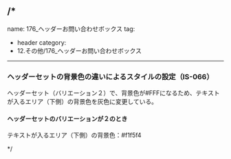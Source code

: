 /*
---
name: 176_ヘッダーお問い合わせボックス
tag:
  - header
category:
  - 12.その他/176_ヘッダーお問い合わせボックス
---

### ヘッダーセットの背景色の違いによるスタイルの設定（IS-066）

ヘッダーセット（バリエーション２）で、背景色が#FFFになるため、テキストが入るエリア（下側）の背景色を灰色に変更している。

#### ヘッダーセットのバリエーションが２のとき

テキストが入るエリア（下側）の背景色：#f1f5f4


*/